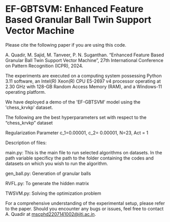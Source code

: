 # EF-GBTSVM: Enhanced Feature Based Granular Ball Twin Support Vector Machine



Please cite the following paper if you are using this code.

A. Quadir, M. Sajid, M. Tanveer, P. N. Suganthan. “Enhanced Feature Based Granular Ball Twin Support Vector Machine”, 27th International Conference on Pattern Recognition (ICPR), 2024. 

The experiments are executed on a computing system possessing Python 3.11 software, an Intel(R) Xeon(R) CPU E5-2697 v4 processor operating at 2.30 GHz with 128-GB Random Access Memory (RAM), and a Windows-11 operating platform.

We have deployed a demo of the 'EF-GBTSVM' model using the 'chess_krvkp' dataset.

The following are the best hyperparameters set with respect to the “chess_krvkp” dataset

Regularization Parameter c_1=0.00001,  c_2= 0.00001, N=23, Act = 1

Description of files:

main.py: This is the main file to run selected algorithms on datasets. In the path variable specificy the path to the folder containing the codes and datasets on which you wish to run the algorithm.

gen_ball.py: Generation of granular balls

RVFL.py: To generate the hidden matrix

TWSVM.py: Solving the optimization problem

For a comprehensive understanding of the experimental setup, please refer to the paper. Should you encounter any bugs or issues, feel free to contact A. Quadir at mscphd2207141002@iiti.ac.in.



           

